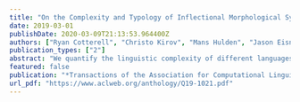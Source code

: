 ```yaml
---
title: "On the Complexity and Typology of Inflectional Morphological Systems"
date: 2019-03-01
publishDate: 2020-03-09T21:13:53.964400Z
authors: ["Ryan Cotterell", "Christo Kirov", "Mans Hulden", "Jason Eisner"]
publication_types: ["2"]
abstract: "We quantify the linguistic complexity of different languages' morphological systems. We verify that there is a statistically significant empirical trade-off between paradigm size and irregularity: A language's inflectional paradigms may be either large in size or highly irregular, but never both. We define a new measure of paradigm irregularity based on the conditional entropy of the surface realization of a paradigm---how hard it is to jointly predict all the word forms in a paradigm from the lemma. We estimate irregularity by training a predictive model. Our measurements are taken on large morphological paradigms from 36 typologically diverse languages."
featured: false
publication: "*Transactions of the Association for Computational Linguistics*"
url_pdf: "https://www.aclweb.org/anthology/Q19-1021.pdf"
---
```


